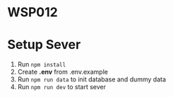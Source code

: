 # WSP012

# Setup Sever

1. Run `npm install`
2. Create **.env** from .env.example
3. Run `npm run data` to init database and dummy data
4. Run `npm run dev` to start sever
